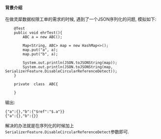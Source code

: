 #### 背景介绍

在做灵犀数据权限工单的需求的时候, 遇到了一个JSON序列化的问题, 模拟如下:

```
    @Test
    public void ehrTest(){
        ABC a = new ABC();

        Map<String, ABC> map = new HashMap<>();
        map.put("a", a);
        map.put("b", a);

        System.out.println(JSON.toJSONString(map));
        System.out.println(JSON.toJSONString(map, SerializerFeature.DisableCircularReferenceDetect));
    }

    private  class  ABC{

    }
```

输出:

```
{"a":{},"b":{"$ref":"$.a"}}
{"a":{},"b":{}}
```

解决的办法就是在序列化的时候加上`SerializerFeature.DisableCircularReferenceDetect`参数即可.
